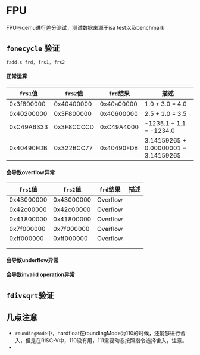 # FPU

FPU与qemu进行差分测试，测试数据来源于isa test以及benchmark



## `fonecycle` 验证

`fadd.s frd, frs1, frs2`

#### 正常运算

| `frs1`值   | `frs2`值   | `frd`结果  | 描述                                 |
| ---------- | ---------- | ---------- | ------------------------------------ |
| 0x3f800000 | 0x40400000 | 0x40a00000 | 1.0 + 3.0 = 4.0                      |
| 0x40200000 | 0x3F800000 | 0x40600000 | 2.5 + 1.0 = 3.5                      |
| 0xC49A6333 | 0x3F8CCCCD | 0xC49A4000 | -1235.1 + 1.1 = -1234.0              |
| 0x40490FDB | 0x322BCC77 | 0x40490FDB | 3.14159265 + 0.00000001 = 3.14159265 |

#### 会导致overflow异常

| `frs1`值   | `frs2`值   | `frd`结果 | 描述 |
| ---------- | ---------- | --------- | ---- |
| 0x43000000 | 0x43000000 | Overflow  |      |
| 0x42c00000 | 0x42c00000 | Overflow  |      |
| 0x41800000 | 0x41800000 | Overflow  |      |
| 0x7f000000 | 0x7f000000 | Overflow  |      |
| 0xff000000 | 0xff000000 | Overflow  |      |
|            |            |           |      |
|            |            |           |      |



#### 会导致underflow异常



#### 会导致invalid operation异常



## `fdivsqrt`验证



## 几点注意

* `roundingMode`中，hardfloat在roundingMode为110的时候，还能够进行舍入，但是在RISC-V中，110没有用，111需要动态按照指令选择舍入，注意。
* 
